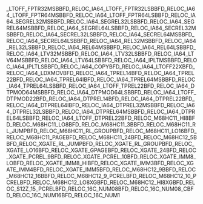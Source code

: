 _LTOFF_FPTR32MSB BFD_RELOC_IA64_LTOFF_FPTR32LSB BFD_RELOC_IA64_LTOFF_FPTR64MSB BFD_RELOC_IA64_LTOFF_FPTR64LSB BFD_RELOC_IA64_SEGREL32MSB BFD_RELOC_IA64_SEGREL32LSB BFD_RELOC_IA64_SEGREL64MSB BFD_RELOC_IA64_SEGREL64LSB BFD_RELOC_IA64_SECREL32MSB BFD_RELOC_IA64_SECREL32LSB BFD_RELOC_IA64_SECREL64MSB BFD_RELOC_IA64_SECREL64LSB BFD_RELOC_IA64_REL32MSB BFD_RELOC_IA64_REL32LSB BFD_RELOC_IA64_REL64MSB BFD_RELOC_IA64_REL64LSB BFD_RELOC_IA64_LTV32MSB BFD_RELOC_IA64_LTV32LSB BFD_RELOC_IA64_LTV64MSB BFD_RELOC_IA64_LTV64LSB BFD_RELOC_IA64_IPLTMSB BFD_RELOC_IA64_IPLTLSB BFD_RELOC_IA64_COPY BFD_RELOC_IA64_LTOFF22X BFD_RELOC_IA64_LDXMOV BFD_RELOC_IA64_TPREL14 BFD_RELOC_IA64_TPREL22 BFD_RELOC_IA64_TPREL64I BFD_RELOC_IA64_TPREL64MSB BFD_RELOC_IA64_TPREL64LSB BFD_RELOC_IA64_LTOFF_TPREL22 BFD_RELOC_IA64_DTPMOD64MSB BFD_RELOC_IA64_DTPMOD64LSB BFD_RELOC_IA64_LTOFF_DTPMOD22 BFD_RELOC_IA64_DTPREL14 BFD_RELOC_IA64_DTPREL22 BFD_RELOC_IA64_DTPREL64I BFD_RELOC_IA64_DTPREL32MSB BFD_RELOC_IA64_DTPREL32LSB BFD_RELOC_IA64_DTPREL64MSB BFD_RELOC_IA64_DTPREL64LSB BFD_RELOC_IA64_LTOFF_DTPREL22 BFD_RELOC_M68HC11_HI8 BFD_RELOC_M68HC11_LO8 BFD_RELOC_M68HC11_3B BFD_RELOC_M68HC11_RL_JUMP BFD_RELOC_M68HC11_RL_GROUP BFD_RELOC_M68HC11_LO16 BFD_RELOC_M68HC11_PAGE BFD_RELOC_M68HC11_24 BFD_RELOC_M68HC12_5B BFD_RELOC_XGATE_RL_JUMP BFD_RELOC_XGATE_RL_GROUP BFD_RELOC_XGATE_LO16 BFD_RELOC_XGATE_GPAGE BFD_RELOC_XGATE_24 BFD_RELOC_XGATE_PCREL_9 BFD_RELOC_XGATE_PCREL_10 BFD_RELOC_XGATE_IMM8_LO BFD_RELOC_XGATE_IMM8_HI BFD_RELOC_XGATE_IMM3 BFD_RELOC_XGATE_IMM4 BFD_RELOC_XGATE_IMM5 BFD_RELOC_M68HC12_9B BFD_RELOC_M68HC12_16B BFD_RELOC_M68HC12_9_PCREL BFD_RELOC_M68HC12_10_PCREL BFD_RELOC_M68HC12_LO8XG BFD_RELOC_M68HC12_HI8XG BFD_RELOC_S12Z_15_PCREL BFD_RELOC_16C_NUM08 BFD_RELOC_16C_NUM08_C BFD_RELOC_16C_NUM16 BFD_RELOC_16C_NUM1
